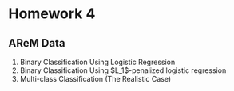 # Homework 4
## AReM Data
1. Binary Classification Using Logistic Regression
2. Binary Classification Using $L_1\$-penalized logistic regression
3. Multi-class Classification (The Realistic Case)